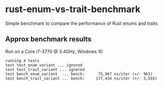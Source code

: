 # rust-enum-vs-trait-benchmark
Simple benchmark to compare the performance of Rust enums and traits


## Approx benchmark results

Run on a Core i7-3770 @ 3.4GHz, Windows 10

    running 4 tests
    test test_enum_variant ... ignored
    test test_trait_variant ... ignored
    test bench_enum_variant  ... bench:      75,967 ns/iter (+/- 963)
    test bench_trait_variant ... bench:     177,434 ns/iter (+/- 3,555)
